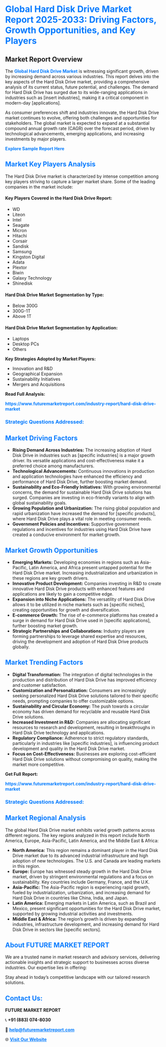 <h1 style="color: #007BFF;">Global Hard Disk Drive Market Report 2025-2033: Driving Factors, Growth Opportunities, and Key Players</h1>

<section id="overview">
<h2>Market Report Overview</h2>
<p>The <a href="https://www.futuremarketreport.com/industry-report/hard-disk-drive-market" style="color: #007BFF; text-decoration: none;"><strong>Global Hard Disk Drive Market</strong></a> is witnessing significant growth, driven by increasing demand across various industries. This report delves into the key aspects of the Hard Disk Drive market, providing a comprehensive analysis of its current status, future potential, and challenges. The demand for Hard Disk Drive has surged due to its wide-ranging applications in industries such as [insert industries], making it a critical component in modern-day [applications].</p>
<p>As consumer preferences shift and industries innovate, the Hard Disk Drive market continues to evolve, offering both challenges and opportunities for stakeholders. The global market is expected to expand at a substantial compound annual growth rate (CAGR) over the forecast period, driven by technological advancements, emerging applications, and increasing investments by major players.</p>
</section>

<section id="overview">
<p><a href="https://www.futuremarketreport.com/request-sample/reportId=81301" style="color: #007BFF; text-decoration: none;"><strong>Explore Sample Report Here</strong></a></p>
</section>

<section id="key-players">
<h2 style="color: #007BFF;">Market Key Players Analysis</h2>
<p>The Hard Disk Drive market is characterized by intense competition among key players striving to capture a larger market share. Some of the leading companies in the market include:</p>
<h4>Key Players Covered in the Hard Disk Drive Report:</h4>
<ul><li>WD</li><li>Liteon</li><li>Intel</li><li>Seagate</li><li>Micron</li><li>Hitachi</li><li>Corsair</li><li>Sandisk</li><li>Samsung</li><li>Kingston Digital</li><li>Adata</li><li>Plextor</li><li>Biwin</li><li>Galaxy Technology</li><li>Shinedisk</li></ul>
<h4>Hard Disk Drive Market Segmentation by Type:</h4>
<ul><li>Below 300G</li><li>300G-1T</li><li>Above 1T</li></ul>

<h4>Hard Disk Drive Market Segmentation by Application:</h4>
<ul><li>Laptops</li><li>Desktop PCs</li><li>Others</li></ul>
<p><strong>Key Strategies Adopted by Market Players:</strong></p>
<ul>
<li>Innovation and R&D</li>
<li>Geographical Expansion</li>
<li>Sustainability Initiatives</li>
<li>Mergers and Acquisitions</li>
</ul>
</section>

<section>
<p><strong>Read Full Analysis: </strong></p><a href="https://www.futuremarketreport.com/industry-report/hard-disk-drive-market" style="color: #007BFF; text-decoration: none;"><strong>https://www.futuremarketreport.com/industry-report/hard-disk-drive-market</strong></a>
<h3 style="color: #007BFF;">Strategic Questions Addressed:</h3>
</section>

<section id="driving-factors">
<h2 style="color: #007BFF;">Market Driving Factors</h2>
<ul>
<li><strong>Rising Demand Across Industries:</strong> The increasing adoption of Hard Disk Drive in industries such as [specific industries] is a major growth driver. Its versatile applications and cost-effectiveness make it a preferred choice among manufacturers.</li>
<li><strong>Technological Advancements:</strong> Continuous innovations in production and application technologies have enhanced the efficiency and performance of Hard Disk Drive, further boosting market demand.</li>
<li><strong>Sustainability and Eco-Friendly Initiatives:</strong> With growing environmental concerns, the demand for sustainable Hard Disk Drive solutions has surged. Companies are investing in eco-friendly variants to align with global sustainability goals.</li>
<li><strong>Growing Population and Urbanization:</strong> The rising global population and rapid urbanization have increased the demand for [specific products], where Hard Disk Drive plays a vital role in meeting consumer needs.</li>
<li><strong>Government Policies and Incentives:</strong> Supportive government regulations and incentives for industries using Hard Disk Drive have created a conducive environment for market growth.</li>
</ul>
</section>

<section id="growth-opportunities">
<h2 style="color: #007BFF;">Market Growth Opportunities</h2>
<ul>
<li><strong>Emerging Markets:</strong> Developing economies in regions such as Asia-Pacific, Latin America, and Africa present untapped potential for the Hard Disk Drive market. Increasing industrialization and urbanization in these regions are key growth drivers.</li>
<li><strong>Innovative Product Development:</strong> Companies investing in R&D to create innovative Hard Disk Drive products with enhanced features and applications are likely to gain a competitive edge.</li>
<li><strong>Expansion into Niche Applications:</strong> The versatility of Hard Disk Drive allows it to be utilized in niche markets such as [specific niches], creating opportunities for growth and diversification.</li>
<li><strong>E-commerce Growth:</strong> The rise of e-commerce platforms has created a surge in demand for Hard Disk Drive used in [specific applications], further boosting market growth.</li>
<li><strong>Strategic Partnerships and Collaborations:</strong> Industry players are forming partnerships to leverage shared expertise and resources, driving the development and adoption of Hard Disk Drive products globally.</li>
</ul>
</section>

<section id="trending-factors">
<h2 style="color: #007BFF;">Market Trending Factors</h2>
<ul>
<li><strong>Digital Transformation:</strong> The integration of digital technologies in the production and distribution of Hard Disk Drive has improved efficiency and customer satisfaction.</li>
<li><strong>Customization and Personalization:</strong> Consumers are increasingly seeking personalized Hard Disk Drive solutions tailored to their specific needs, prompting companies to offer customizable options.</li>
<li><strong>Sustainability and Circular Economy:</strong> The push towards a circular economy has driven demand for recyclable and reusable Hard Disk Drive solutions.</li>
<li><strong>Increased Investment in R&D:</strong> Companies are allocating significant resources to research and development, resulting in breakthroughs in Hard Disk Drive technology and applications.</li>
<li><strong>Regulatory Compliance:</strong> Adherence to strict regulatory standards, particularly in industries like [specific industries], is influencing product development and quality in the Hard Disk Drive market.</li>
<li><strong>Focus on Cost-Effectiveness:</strong> Businesses are exploring cost-efficient Hard Disk Drive solutions without compromising on quality, making the market more competitive.</li>
</ul>
</section>

<section>
<p><strong>Get Full Report: </strong></p><a href="https://www.futuremarketreport.com/industry-report/hard-disk-drive-market" style="color: #007BFF; text-decoration: none;"><strong>https://www.futuremarketreport.com/industry-report/hard-disk-drive-market</strong></a>
<h3 style="color: #007BFF;">Strategic Questions Addressed:</h3>
</section>


<section id="regional-analysis">
<h2 style="color: #007BFF;">Market Regional Analysis</h2>
<p>The global Hard Disk Drive market exhibits varied growth patterns across different regions. The key regions analyzed in this report include North America, Europe, Asia-Pacific, Latin America, and the Middle East & Africa:</p>
<ul>
<li><strong>North America:</strong> This region remains a dominant player in the Hard Disk Drive market due to its advanced industrial infrastructure and high adoption of new technologies. The U.S. and Canada are leading markets in this region.</li>
<li><strong>Europe:</strong> Europe has witnessed steady growth in the Hard Disk Drive market, driven by stringent environmental regulations and a focus on sustainability. Key countries include Germany, France, and the U.K.</li>
<li><strong>Asia-Pacific:</strong> The Asia-Pacific region is experiencing rapid growth, fueled by industrialization, urbanization, and increasing demand for Hard Disk Drive in countries like China, India, and Japan.</li>
<li><strong>Latin America:</strong> Emerging markets in Latin America, such as Brazil and Mexico, present significant opportunities for the Hard Disk Drive market, supported by growing industrial activities and investments.</li>
<li><strong>Middle East & Africa:</strong> The region’s growth is driven by expanding industries, infrastructure development, and increasing demand for Hard Disk Drive in sectors like [specific sectors].</li>
</ul>
</section>

<footer>
<h2 style="color: #007BFF;">About FUTURE MARKET REPORT</h2>
<p>We are a trusted name in market research and advisory services, delivering actionable insights and strategic support to businesses across diverse industries. Our expertise lies in offering:</p>

<p>Stay ahead in today’s competitive landscape with our tailored research solutions.</p>

<h2 style="color: #007BFF;">Contact Us:</h2>
<p><strong>FUTURE MARKET REPORT</strong></p>
<p>📞 <strong>+91 (883) 074-8030</strong></p>
<p>📧 <strong><a href="mailto:help@futuremarketreport.com" style="color: #007BFF;">help@futuremarketreport.com</a></strong></p>
<p>🌐 <strong><a href="https://www.futuremarketreport.com/" style="color: #007BFF;">Visit Our Website</a></strong></p>
</footer>